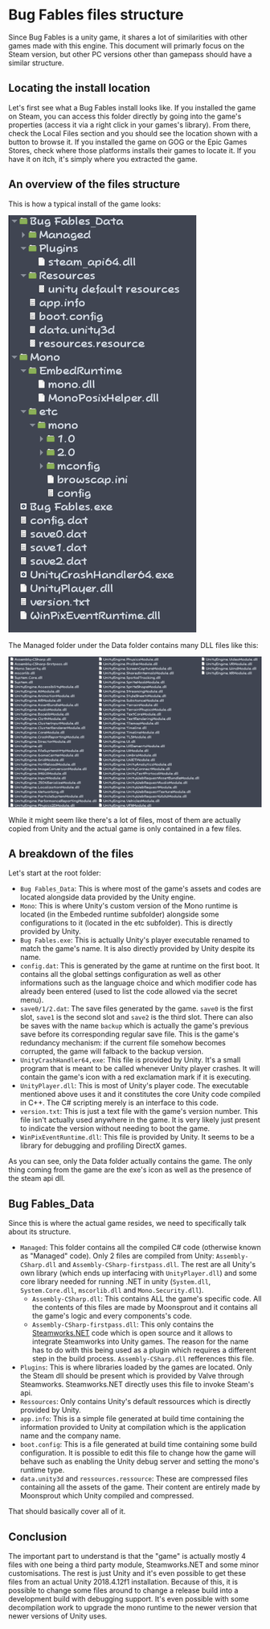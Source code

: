# Bug Fables files structure
Since Bug Fables is a unity game, it shares a lot of similarities with other games made with this engine. This document will primarly focus on the Steam version, but other PC versions other than gamepass should have a similar structure.

## Locating the install location
Let's first see what a Bug Fables install looks like. If you installed the game on Steam, you can access this folder directly by going into the game's properties (access it via a right click in your games's library). From there, check the Local Files section and you should see the location shown with a button to browse it. If you installed the game on GOG or the Epic Games Stores, check where those platforms installs their games to locate it. If you have it on itch, it's simply where you extracted the game.

## An overview of the files structure
This is how a typical install of the game looks:

![Game install directory](Screenshots/gane-install-root.png)

The Managed folder under the Data folder contains many DLL files like this:

![Game managed folder](Screenshots/gane-install-managed.png)

While it might seem like there's a lot of files, most of them are actually copied from Unity and the actual game is only contained in a few files.

## A breakdown of the files
Let's start at the root folder:
- `Bug Fables_Data`: This is where most of the game's assets and codes are located alongside data provided by the Unity engine.
- `Mono`: This is where Unity's custom version of the Mono runtime is located (in the Embeded runtime subfolder) alongside some configurations to it (located in the etc subfolder). This is directly provided by Unity.
- `Bug Fables.exe`: This is actually Unity's player executable renamed to match the game's name. It is also directly provided by Unity despite its name.
- `config.dat`: This is generated by the game at runtime on the first boot. It contains all the global settings configuration as well as other informations such as the language choice and which modifier code has already been entered (used to list the code allowed via the secret menu).
- `save0/1/2.dat`: The save files generated by the game. `save0` is the first slot, `save1` is the second slot and `save2` is the third slot. There can also be saves with the name `backup` which is actually the game's previous save before its corresponding regular save file. This is the game's redundancy mechanism: if the current file somehow becomes corrupted, the game will falback to the backup version.
- `UnityCrashHandler64,exe`: This file is provided by Unity. It's a small program that is meant to be called whenever Unity player crashes. It will contain the game's icon with a red exclamation mark if it is executing.
- `UnityPlayer.dll`: This is most of Unity's player code. The executable mentioned above uses it and it constitutes the core Unity code compiled in C++. The C# scripting merely is an interface to this code.
- `version.txt`: This is just a text file with the game's version number. This file isn't actually used anywhere in the game. It is very likely just present to indicate the version without needing to boot the game.
- `WinPixEventRuntime.dll`: This file is provided by Unity. It seems to be a library for debugging and profiling DirectX games.

As you can see, only the Data folder actually contains the game. The only thing coming from the game are the exe's icon as well as the presence of the steam api dll.

## Bug Fables_Data
Since this is where the actual game resides, we need to specifically talk about its structure.

- `Managed`: This folder contains all the compiled C# code (otherwise known as "Managed" code). Only 2 files are compiled from Unity: `Assembly-CSharp.dll` and `Assembly-CSharp-firstpass.dll`. The rest are all Unity's own library (which ends up interfacing with `UnityPlayer.dll`) and some core library needed for running .NET in unity (`System.dll`, `System.Core.dll`, `mscorlib.dll` and `Mono.Security.dll`).
  - `Assembly-CSharp.dll`: This contains ALL the game's specific code. All the contents of this files are made by Moonsprout and it contains all the game's logic and every components's code.
  - `Assembly-CSharp-firstpass.dll`: This only contains the [Steamworks.NET](https://github.com/rlabrecque/Steamworks.NET) code which is open source and it allows to integrate Steamworks into Unity games. The reason for the name has to do with this being used as a plugin which requires a different step in the build process. `Assembly-CSharp.dll` refferences this file.
- `Plugins`: This is where libraries loaded by the games are located. Only the Steam dll should be present which is provided by Valve through Steamworks. Steamworks.NET directly uses this file to invoke Steam's api.
- `Ressources`: Only contains Unity's default ressources which is directly provided by Unity.
- `app.info`: This is a simple file generated at build time containing the information provided to Unity at compilation which is the application name and the company name.
- `boot.config`: This is a file generated at build time containing some build configuration. It is possible to edit this file to change how the game will behave such as enabling the Unity debug server and setting the mono's runtime type.
- `data.unity3d` and `ressources.ressource`: These are compressed files containing all the assets of the game. Their content are entirely made by Moonsprout which Unity compiled and compressed.

That should basically cover all of it.

## Conclusion
The important part to understand is that the "game" is actually mostly 4 files with one being a third party module, Steamworks.NET and some minor customisations. The rest is just Unity and it's even possible to get these files from an actual Unity 2018.4.12f1 installation. Because of this, it is possible to change some files around to change a release build into a development build with debugging support. It's even possible with some decompilation work to upgrade the mono runtime to the newer version that newer versions of Unity uses.
